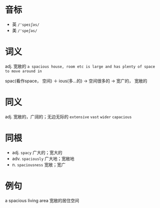 # 音标

- 英 `/'speɪʃəs/`
- 美 `/'speʃəs/`

# 词义

adj. 宽敞的
`a spacious house, room etc is large and has plenty of space to move around in`



spac(看作space， 空间) ＋ ious(多…的) → 空间很多的 → 宽广的， 宽敞的

# 同义

adj. 宽敞的，广阔的；无边无际的
`extensive` `vast` `wider` `capacious`

# 同根

- adj. `spacy` 广大的；宽大的
- adv. `spaciously` 广大地；宽敞地
- n. `spaciousness` 宽敞；宽广

# 例句

a spacious living area
宽敞的居住空间


